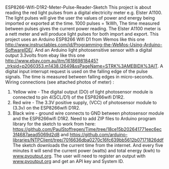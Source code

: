 ESP8266-Wifi-D1R2-Meter-Pulse-Reader-Sketch
This project is about reading the red light pulses from a digital electricity meter e.g. Elster A1100. The light pulses will give the user the values of power and energy being imported or exported at the time. 1000 pulses = 1kWh, The time measured between pulses gives the current power reading. The Elster A1100 meter is a nett meter and will produce light pulses for both import and export.
This project uses an Arduino ESP8266 Wifi D1 from Wemos like this one http://www.instructables.com/id/Programming-the-WeMos-Using-Arduino-SoftwareIDE/.
And an Arduino light photosensitive sensor with a digital output 3.3volts from ebay like this one http://www.ebay.com.au/itm/161869818445?_trksid=p2060353.m1438.l2649&ssPageName=STRK%3AMEBIDX%3AIT. A digital input interrupt request is used on the falling edge of the pulse signals. The time is measured between falling edges in micro-seconds. 
Wiring connections (see attached photos of meter) :
1. Yellow wire - The digital output (DO) of light photosensor module is connected to pin 4(SCL/D1) of the ESP8266wifi D1R2.
2. Red wire - The 3.3V positive supply, (VCC) of photosensor module to (3.3v) on the ESP8266wifi D1R2. 
3. Black wire - ground wire connects to GND between photosensor module and the ESP8266wifi D1R2.
Need to add ZIP files to Arduino program library for the sketch to work from here: 
https://github.com/PaulStoffregen/Time/tree/18ce15b202641771eec6ec3f4687aead5069d2d8 and
https://github.com/arduino-libraries/NTPClient/tree/7016636dba0270c16fc639bb5612b07171826ddf
The sketch downloads the current time from the internet. And every five minutes it will send the current power (watts) and total energy (kwh) to www.pvoutput.org. 
The user will need to register an output with www.pvoutput.org and get an API key and System ID.  
